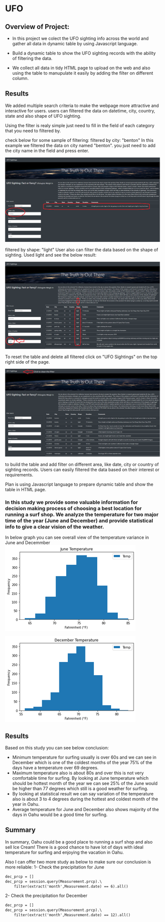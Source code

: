 # UFO

## Overview of Project:
- In this project we colect the UFO sighting info across the world and gather all data in dynamic table by using Javascript language.

- Build a dynamic table to show the UFO sighting records with the ability of filtering the data.

- We collect all data in tidy HTML page to upload on the web and also using the table to manupulate it easily by adding the filter on different column.

## Results

We added multiple search criteria to make the webpage more attractive and interactive for users. 
users can filtered the data on datetime, city, country, state and also shape of UFO sighting.

Using the filter is realy simple just need to fill in the field of each category that you need to filtered by. 

check below for some sample of filtering:
filtered by city: "benton"
In this example we filtered the data on city named "benton". you just need to add the city name in the field and press enter.

![filter_city](https://github.com/reza-ya57/UFO/blob/main/static/images/filter_city.png)

filtered by shape: "light"
User also can filter the data based on the shape of sighting. Used light and see the below result:


![filter_shape](https://github.com/reza-ya57/UFO/blob/main/static/images/filter_shape.png)

To reset the table and delete all filtered click on "UFO Sightings" on the top right side of the page.

![filter_reset](https://github.com/reza-ya57/UFO/blob/main/static/images/reset_filter.png)

to build the table and add filter on different area, like date, city or country of sighting records. 
Users can easily filtered the data based on their interest or requirements.

Plan is using Javascript language to prepare dynamic table and show the table in HTML page.  
###	In this study we provide some valuable information for decision making process of choosing a best location for running a surf shop. We analyze the temperature for two major time of the year (June and December) and provide statistical info to give a clear vision of the weather.

In below graph you can see overall view of the temperature variance in June and Decemmber
![June Temp](https://github.com/reza-ya57/surfs_up/blob/main/Source/jun_temp_graph.png)

![Dec Temp](https://github.com/reza-ya57/surfs_up/blob/main/Source/dec_temp_graph.png)

## Results
Based on this study you can see below conclusion:
-	Minimum temperature for surfing usually is over 60s and we can see in December which is one of the coldest months of the year 75% of the days have a temperature over 69 degrees. 
-	Maximum temperature also is about 80s and over this is not very comfortable time for surfing. By looking at June temperature which should be hottest month of the year we can see 25% of the June would be higher than 77 degrees which still is a good weather for surfing.
-	By looking at statistical result we can say variation of the temperature also is about 3 to 4 degrees during the hottest and coldest month of the year in Oahu.
-	Average temperature for June and December also shows majority of the days in Oahu would be a good time for surfing. 

## Summary
In summary, Oahu could be a good place to running a surf shop and also sell Ice Cream!
There is a good chance to have lot of days with ideal temperature for surfing and enjoying the vacation in Oahu.

Also I can offer two more study as below to make sure our conclusion is more reliable:
1-	Check the precipitation for June
```
dec_prcp = []
dec_prcp = session.query(Measurement.prcp).\
    filter(extract('month',Measurement.date) == 6).all()
```
2-	Check the precipitation for December
```
dec_prcp = []
dec_prcp = session.query(Measurement.prcp).\
    filter(extract('month',Measurement.date) == 12).all()
```
